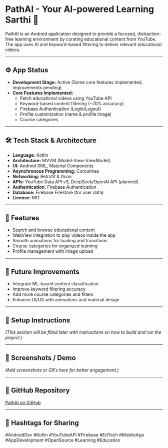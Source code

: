 # PathAI - Your AI-powered Learning Sarthi 🚀

PathAI is an Android application designed to provide a focused, distraction-free learning environment by curating educational content from YouTube. The app uses AI and keyword-based filtering to deliver relevant educational videos.

---

## ⚙️ App Status
- **Development Stage:** Active (Some core features implemented, improvements pending)
- **Core Features Implemented:**
  - Fetch educational videos using YouTube API
  - Keyword-based content filtering (~70% accuracy)
  - Firebase Authentication (Login/Logout)
  - Profile customization (name & profile image)
  - Course categories

---

## 🛠️ Tech Stack & Architecture

- **Language:** Kotlin  
- **Architecture:** MVVM (Model-View-ViewModel)  
- **UI:** Android XML, Material Components  
- **Asynchronous Programming:** Coroutines  
- **Networking:** Retrofit & Gson  
- **APIs:** YouTube Data API v3, DeepSeek/OpenAI API (planned)  
- **Authentication:** Firebase Authentication  
- **Database:** Firebase Firestore (for user data)  
- **License:** MIT  

---

## 📌 Features

- Search and browse educational content
- WebView integration to play videos inside the app
- Smooth animations for loading and transitions
- Course categories for organized learning
- Profile management with image upload

---

## 🎯 Future Improvements

- Integrate ML-based content classification
- Improve keyword filtering accuracy
- Add more course categories and filters
- Enhance UI/UX with animations and material design

---

## 🚀 Setup Instructions

*(This section will be filled later with instructions on how to build and run the project.)*

---

## 📸 Screenshots / Demo

*(Add screenshots or GIFs here for better engagement.)*

---

## 🔗 GitHub Repository

[PathAI on GitHub](https://github.com/rudresh05/PathAI)

---

## 🔖 Hashtags for Sharing

#AndroidDev #Kotlin #YouTubeAPI #Firebase #EdTech #MobileApp #AppDevelopment #OpenSource #Learning #Education
